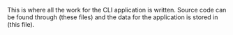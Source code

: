 This is where all the work for the CLI application is written. Source code can be found through (these files) and the data for the application is stored in (this file).